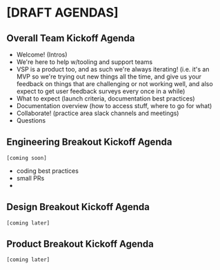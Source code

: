 # [DRAFT AGENDAS]

## Overall Team Kickoff Agenda

- Welcome! (Intros)
- We're here to help w/tooling and support teams
- VSP is a product too, and as such we're always iterating! (i.e. it's an MVP so we're trying out new things all the time, and give us your feedback on things that are challenging or not working well, and also expect to get user feedback surveys every once in a while)
- What to expect (launch criteria, documentation best practices)
- Documentation overview (how to access stuff, where to go for what)
- Collaborate! (practice area slack channels and meetings)
- Questions

## Engineering Breakout Kickoff Agenda
`[coming soon]`
- coding best practices
- small PRs
- 

## Design Breakout Kickoff Agenda
`[coming later]`

## Product Breakout Kickoff Agenda
`[coming later]`
